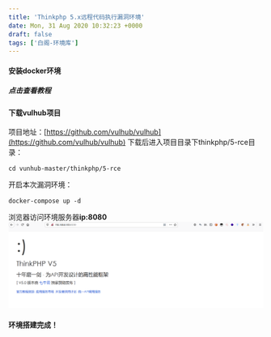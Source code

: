 ```yaml
---
title: 'Thinkphp 5.x远程代码执行漏洞环境'
date: Mon, 31 Aug 2020 10:32:23 +0000
draft: false
tags: ['白阁-环境库']
---
```


#### 安装docker环境

##### 点击查看教程

#### 下载vulhub项目

项目地址：[https://github.com/vulhub/vulhub](https://github.com/vulhub/vulhub) 下载后进入项目目录下thinkphp/5-rce目录：

```
cd vunhub-master/thinkphp/5-rce
```

开启本次漏洞环境：

```
docker-compose up -d
```

浏览器访问环境服务器**ip:8080** ![](Thinkphp%205.x%E8%BF%9C%E7%A8%8B%E4%BB%A3%E7%A0%81%E6%89%A7%E8%A1%8C%E6%BC%8F%E6%B4%9E%E7%8E%AF%E5%A2%83/15988699031.png)

#### 环境搭建完成！